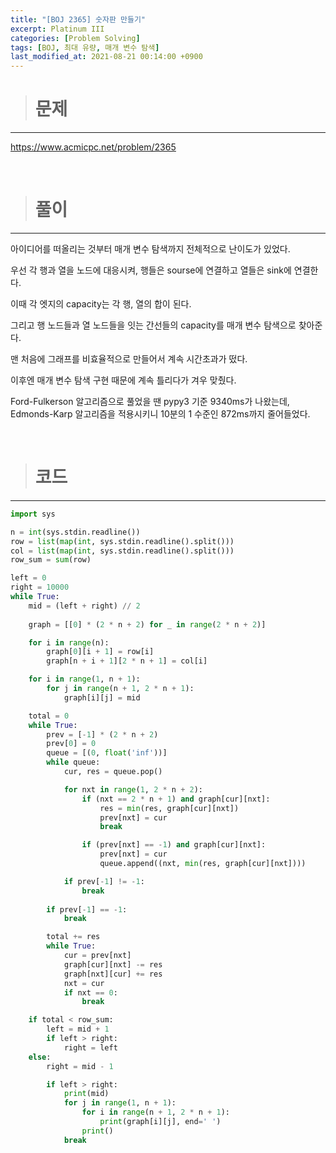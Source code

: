 ```yaml
---
title: "[BOJ 2365] 숫자판 만들기"
excerpt: Platinum III
categories: [Problem Solving]
tags: [BOJ, 최대 유량, 매개 변수 탐색]
last_modified_at: 2021-08-21 00:14:00 +0900
---
```


> # 문제
---

[<u>https://www.acmicpc.net/problem/2365</u>](https://www.acmicpc.net/problem/2365)

<br>

> # 풀이
---

아이디어를 떠올리는 것부터 매개 변수 탐색까지 전체적으로 난이도가 있었다.

우선 각 행과 열을 노드에 대응시켜, 행들은 sourse에 연결하고 열들은 sink에 연결한다.

이때 각 엣지의 capacity는 각 행, 열의 합이 된다.

그리고 행 노드들과 열 노드들을 잇는 간선들의 capacity를 매개 변수 탐색으로 찾아준다.

맨 처음에 그래프를 비효율적으로 만들어서 계속 시간초과가 떴다.

이후엔 매개 변수 탐색 구현 때문에 계속 틀리다가 겨우 맞췄다.

Ford-Fulkerson 알고리즘으로 풀었을 땐 pypy3 기준 9340ms가 나왔는데, Edmonds-Karp 알고리즘을 적용시키니 10분의 1 수준인 872ms까지 줄어들었다.

<br>

> # 코드
---

```python
import sys

n = int(sys.stdin.readline())
row = list(map(int, sys.stdin.readline().split()))
col = list(map(int, sys.stdin.readline().split()))
row_sum = sum(row)

left = 0
right = 10000
while True:
    mid = (left + right) // 2
    
    graph = [[0] * (2 * n + 2) for _ in range(2 * n + 2)]

    for i in range(n):
        graph[0][i + 1] = row[i]
        graph[n + i + 1][2 * n + 1] = col[i]

    for i in range(1, n + 1):
        for j in range(n + 1, 2 * n + 1):
            graph[i][j] = mid

    total = 0
    while True:
        prev = [-1] * (2 * n + 2)
        prev[0] = 0
        queue = [(0, float('inf'))]
        while queue:
            cur, res = queue.pop()

            for nxt in range(1, 2 * n + 2):
                if (nxt == 2 * n + 1) and graph[cur][nxt]:
                    res = min(res, graph[cur][nxt])
                    prev[nxt] = cur
                    break

                if (prev[nxt] == -1) and graph[cur][nxt]:
                    prev[nxt] = cur
                    queue.append((nxt, min(res, graph[cur][nxt])))

            if prev[-1] != -1:
                break
        
        if prev[-1] == -1:
            break

        total += res
        while True:
            cur = prev[nxt]
            graph[cur][nxt] -= res
            graph[nxt][cur] += res
            nxt = cur
            if nxt == 0:
                break

    if total < row_sum:
        left = mid + 1
        if left > right:
            right = left
    else:
        right = mid - 1

        if left > right:
            print(mid)
            for j in range(1, n + 1):
                for i in range(n + 1, 2 * n + 1):
                    print(graph[i][j], end=' ')
                print()
            break
```